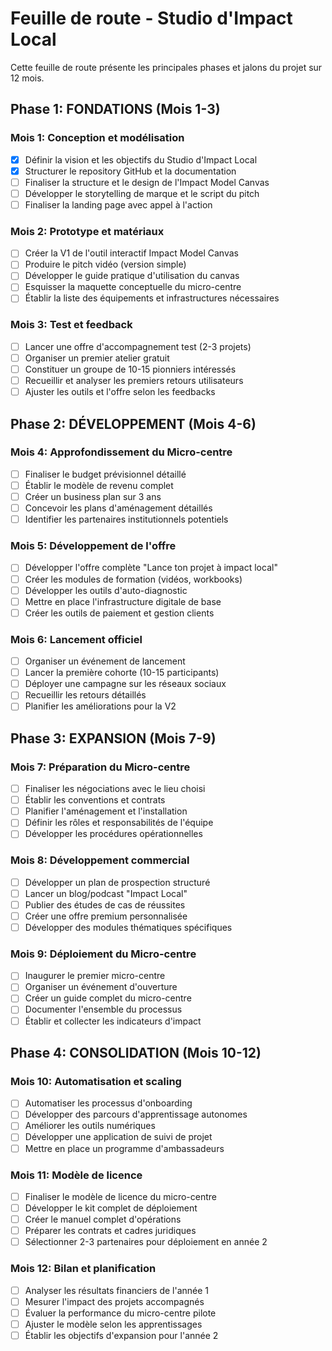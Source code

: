 # Feuille de route - Studio d'Impact Local

Cette feuille de route présente les principales phases et jalons du projet sur 12 mois.

## Phase 1: FONDATIONS (Mois 1-3)

### Mois 1: Conception et modélisation
- [x] Définir la vision et les objectifs du Studio d'Impact Local
- [x] Structurer le repository GitHub et la documentation
- [ ] Finaliser la structure et le design de l'Impact Model Canvas
- [ ] Développer le storytelling de marque et le script du pitch
- [ ] Finaliser la landing page avec appel à l'action

### Mois 2: Prototype et matériaux
- [ ] Créer la V1 de l'outil interactif Impact Model Canvas
- [ ] Produire le pitch vidéo (version simple)
- [ ] Développer le guide pratique d'utilisation du canvas
- [ ] Esquisser la maquette conceptuelle du micro-centre
- [ ] Établir la liste des équipements et infrastructures nécessaires

### Mois 3: Test et feedback
- [ ] Lancer une offre d'accompagnement test (2-3 projets)
- [ ] Organiser un premier atelier gratuit
- [ ] Constituer un groupe de 10-15 pionniers intéressés
- [ ] Recueillir et analyser les premiers retours utilisateurs
- [ ] Ajuster les outils et l'offre selon les feedbacks

## Phase 2: DÉVELOPPEMENT (Mois 4-6)

### Mois 4: Approfondissement du Micro-centre
- [ ] Finaliser le budget prévisionnel détaillé
- [ ] Établir le modèle de revenu complet
- [ ] Créer un business plan sur 3 ans
- [ ] Concevoir les plans d'aménagement détaillés
- [ ] Identifier les partenaires institutionnels potentiels

### Mois 5: Développement de l'offre
- [ ] Développer l'offre complète "Lance ton projet à impact local"
- [ ] Créer les modules de formation (vidéos, workbooks)
- [ ] Développer les outils d'auto-diagnostic
- [ ] Mettre en place l'infrastructure digitale de base
- [ ] Créer les outils de paiement et gestion clients

### Mois 6: Lancement officiel
- [ ] Organiser un événement de lancement
- [ ] Lancer la première cohorte (10-15 participants)
- [ ] Déployer une campagne sur les réseaux sociaux
- [ ] Recueillir les retours détaillés
- [ ] Planifier les améliorations pour la V2

## Phase 3: EXPANSION (Mois 7-9)

### Mois 7: Préparation du Micro-centre
- [ ] Finaliser les négociations avec le lieu choisi
- [ ] Établir les conventions et contrats
- [ ] Planifier l'aménagement et l'installation
- [ ] Définir les rôles et responsabilités de l'équipe
- [ ] Développer les procédures opérationnelles

### Mois 8: Développement commercial
- [ ] Développer un plan de prospection structuré
- [ ] Lancer un blog/podcast "Impact Local"
- [ ] Publier des études de cas de réussites
- [ ] Créer une offre premium personnalisée
- [ ] Développer des modules thématiques spécifiques

### Mois 9: Déploiement du Micro-centre
- [ ] Inaugurer le premier micro-centre
- [ ] Organiser un événement d'ouverture
- [ ] Créer un guide complet du micro-centre
- [ ] Documenter l'ensemble du processus
- [ ] Établir et collecter les indicateurs d'impact

## Phase 4: CONSOLIDATION (Mois 10-12)

### Mois 10: Automatisation et scaling
- [ ] Automatiser les processus d'onboarding
- [ ] Développer des parcours d'apprentissage autonomes
- [ ] Améliorer les outils numériques
- [ ] Développer une application de suivi de projet
- [ ] Mettre en place un programme d'ambassadeurs

### Mois 11: Modèle de licence
- [ ] Finaliser le modèle de licence du micro-centre
- [ ] Développer le kit complet de déploiement
- [ ] Créer le manuel complet d'opérations
- [ ] Préparer les contrats et cadres juridiques
- [ ] Sélectionner 2-3 partenaires pour déploiement en année 2

### Mois 12: Bilan et planification
- [ ] Analyser les résultats financiers de l'année 1
- [ ] Mesurer l'impact des projets accompagnés
- [ ] Évaluer la performance du micro-centre pilote
- [ ] Ajuster le modèle selon les apprentissages
- [ ] Établir les objectifs d'expansion pour l'année 2
